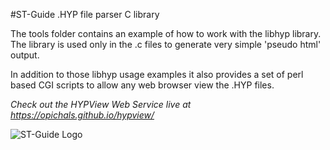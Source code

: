 #ST-Guide .HYP file parser C library

The tools folder contains an example of how to work with the libhyp library. The library is used only in the .c files to generate very simple 'pseudo html' output.

In addition to those libhyp usage examples it also provides a set of perl based CGI scripts to allow any web browser view the .HYP files.

*Check out the HYPView Web Service live at https://opichals.github.io/hypview/*

![ST-Guide Logo](http://phoenix.inf.upol.cz/~opichals/aranym/stguide-logo.png)
